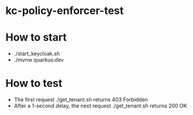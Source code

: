 # kc-policy-enforcer-test

# How to start

- ./start_keycloak.sh
- ./mvnw quarkus:dev

# How to test

- The first request ./get_tenant.sh returns 403 Forbidden
- After a 1-second delay, the next request ./get_tenant.sh returns 200 OK 
